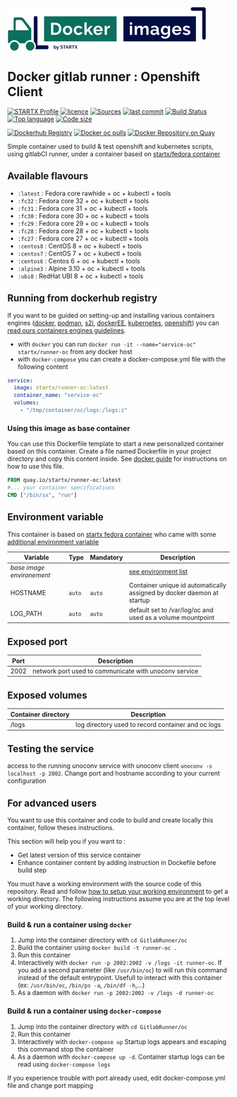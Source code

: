 [![startxfr/docker-images](https://raw.githubusercontent.com/startxfr/docker-images/master/travis/logo-small.svg?sanitize=true)](https://github.com/startxfr/docker-images)

# Docker gitlab runner : Openshift Client

[![STARTX Profile](https://img.shields.io/badge/provider-startx-green.svg)](https://github.com/startxfr) [![licence](https://img.shields.io/github/license/startxfr/docker-images.svg)](https://github.com/startxfr/docker-images) [![Sources](https://img.shields.io/badge/startxfr-docker--images-blue.svg)](https://github.com/startxfr/docker-images/tree/master/GitlabRunner/oc/) [![last commit](https://img.shields.io/github/last-commit/startxfr/docker-images.svg)](https://github.com/startxfr/docker-images) [![Build Status](https://travis-ci.org/startxfr/docker-images.svg?branch=master)](https://travis-ci.org/startxfr/docker-images) [![Top language](https://img.shields.io/github/languages/count/startxfr/docker-images)](https://github.com/startxfr/docker-images) [![Code size](https://img.shields.io/github/languages/code-size/startxfr/docker-images)](https://github.com/startxfr/docker-images)

[![Dockerhub Registry](https://img.shields.io/docker/build/startx/runner-oc.svg)](https://hub.docker.com/r/startx/runner-oc) [![Docker oc pulls](https://img.shields.io/docker/pulls/startx/runner-oc)](https://hub.docker.com/r/startx/runner-oc) [![Docker Repository on Quay](https://quay.io/repository/startx/oc/status "Docker Repository on Quay")](https://quay.io/repository/startx/oc)

Simple container used to build & test openshift and kubernetes scripts, using gitlabCI runner, under a container
based on [startx/fedora container](https://hub.docker.com/r/startx/fedora)

## Available flavours

- `:latest` : Fedora core rawhide + oc + kubectl + tools
- `:fc32` : Fedora core 32 + oc + kubectl + tools
- `:fc31` : Fedora core 31 + oc + kubectl + tools
- `:fc30` : Fedora core 30 + oc + kubectl + tools
- `:fc29` : Fedora core 29 + oc + kubectl + tools
- `:fc28` : Fedora core 28 + oc + kubectl + tools
- `:fc27` : Fedora core 27 + oc + kubectl + tools
- `:centos8` : CentOS 8 + oc + kubectl + tools
- `:centos7` : CentOS 7 + oc + kubectl + tools
- `:centos6` : Centos 6 + oc + kubectl + tools
- `:alpine3` : Alpine 3.10 + oc + kubectl + tools
- `:ubi8` : RedHat UBI 8 + oc + kubectl + tools

## Running from dockerhub registry

If you want to be guided on setting-up and installing various containers engines
([docker](https://github.com/startxfr/containers-engines/blob/master/Docker.md),
[podman](https://github.com/startxfr/containers-engines/blob/master/Podman.md),
[s2i](https://github.com/startxfr/containers-engines/blob/master/S2I.md),
[dockerEE](https://github.com/startxfr/containers-engines/blob/master/DockerEE.md),
[kubernetes](https://github.com/startxfr/containers-engines/blob/master/Kubernetes.md),
[openshift](https://github.com/startxfr/containers-engines/blob/master/Openshift.md))
you can [read ours containers engines guidelines](https://github.com/startxfr/containers-engines).

- with `docker` you can run `docker run -it --name="service-oc" startx/runner-oc` from any docker host
- with `docker-compose` you can create a docker-compose.yml file with the following content

```YAML
service:
  image: startx/runner-oc:latest
  container_name: "service-oc"
  volumes:
    - "/tmp/container/oc/logs:/logs:z"
```

### Using this image as base container

You can use this Dockerfile template to start a new personalized container based on this container. Create a file named Dockerfile in your project directory and copy this content inside. See [docker guide](http://docs.docker.com/engine/reference/builder/) for instructions on how to use this file.

```Dockerfile
FROM quay.io/startx/runner-oc:latest
#... your container specifications
CMD ["/bin/sx", "run"]
```

## Environment variable

This container is based on [startx fedora container](https://hub.docker.com/r/startx/fedora) who came with
some [additional environment variable](https://github.com/startxfr/docker-images/tree/master/OS#environment-variable)

| Variable                       | Type   | Mandatory | Description                                                                                           |
| ------------------------------ | ------ | --------- | ----------------------------------------------------------------------------------------------------- |
| <i>base image environement</i> |        |           | [see environment list](https://github.com/startxfr/docker-images/tree/master/OS#environment-variable) |
| HOSTNAME                       | `auto` | `auto`    | Container unique id automatically assigned by docker daemon at startup                                |
| LOG_PATH                       | `auto` | `auto`    | default set to /var/log/oc and used as a volume mountpoint                                          |

## Exposed port

| Port | Description                                           |
| ---- | ----------------------------------------------------- |
| 2002 | network port used to communicate with unoconv service |

## Exposed volumes

| Container directory | Description                                          |
| ------------------- | ---------------------------------------------------- |
| /logs               | log directory used to record container and oc logs |

## Testing the service

access to the running unoconv service with unoconv client `unoconv -s localhost -p 2002`. Change port and hostname according to your current configuration

## For advanced users

You want to use this container and code to build and create locally this container, follow theses instructions.

This section will help you if you want to :

- Get latest version of this service container
- Enhance container content by adding instruction in Dockefile before build step

You must have a working environment with the source code of this repository. Read and follow [how to setup your working environment](https://github.com/startxfr/docker-images#setup-your-working-environment-mandatory) to get a working directory. The following instructions assume you are at the top level of your working directory.

### Build & run a container using `docker`

1. Jump into the container directory with `cd GitlabRunner/oc`
2. Build the container using `docker build -t runner-oc .`
3. Run this container
4. Interactively with `docker run -p 2002:2002 -v /logs -it runner-oc`. If you add a second parameter (like `/usr/bin/oc`) to will run this command instead of the default entrypoint. Usefull to interact with this container (ex: `/usr/bin/oc`, `/bin/ps -a`, `/bin/df -h`,...)
5. As a daemon with `docker run -p 2002:2002 -v /logs -d runner-oc`

### Build & run a container using `docker-compose`

1. Jump into the container directory with `cd GitlabRunner/oc`
2. Run this container
3. Interactively with `docker-compose up` Startup logs appears and escaping this command stop the container
4. As a daemon with `docker-compose up -d`. Container startup logs can be read using `docker-compose logs`

If you experience trouble with port already used, edit docker-compose.yml file and change port mapping
